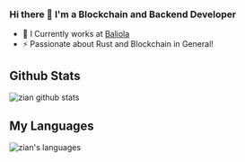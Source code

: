### Hi there 👋 I'm a Blockchain and Backend Developer

- 🔭 I Currently works at [Baliola](https://github.com/baliola)
- ⚡ Passionate about Rust and Blockchain in General!


## Github Stats
<img alt="zian github stats" src="https://github-readme-stats.vercel.app/api?username=zianksm&show_icons=true&include_all_commits=true&theme=tokyonight&hide_border=true&count_private=true"></img>

## My Languages
<img alt="zian's languages" src="https://github-readme-stats.vercel.app/api/top-langs/?username=zianksm&layout=default&theme=tokyonight&hide_border=true&langs_count=8&count_private=true"></img>

<!--
**zianksm/zianksm** is a ✨ _special_ ✨ repository because its `README.md` (this file) appears on your GitHub profile.


Here are some ideas to get you started:

- 🔭 I’m currently working on ...
- 🌱 I’m currently learning ...
- 👯 I’m looking to collaborate on ...
- 🤔 I’m looking for help with ...
- 💬 Ask me about ...
- 📫 How to reach me: ...
- 😄 Pronouns: ...
- ⚡ Fun fact: ...
-->
